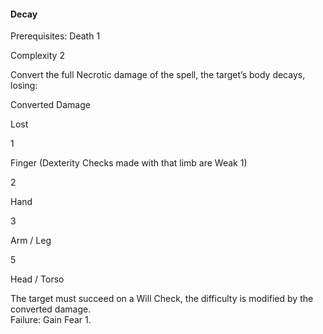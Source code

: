 #### Decay

Prerequisites: Death 1

Complexity 2

Convert the full Necrotic damage of the spell, the target’s body decays, losing:  
  

Converted Damage

Lost

1

Finger (Dexterity Checks made with that limb are Weak 1)

2

Hand

3

Arm / Leg

5

Head / Torso

  

The target must succeed on a Will Check, the difficulty is modified by the converted damage.  
Failure: Gain Fear 1.